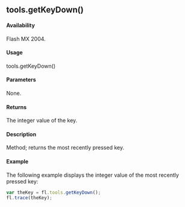 ## tools.getKeyDown()

#### Availability

Flash MX 2004.

#### Usage

tools.getKeyDown()

#### Parameters

None.

#### Returns

The integer value of the key.

#### Description

Method; returns the most recently pressed key.

#### Example

The following example displays the integer value of the most recently pressed key:
```javascript
var theKey = fl.tools.getKeyDown();
fl.trace(theKey);
```